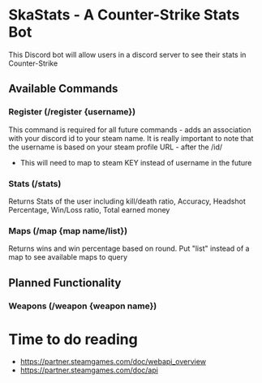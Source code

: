 # SkaStats - A Counter-Strike Stats Bot
This Discord bot will allow users in a discord server to see their stats in Counter-Strike

## Available Commands
### Register (/register {username})
This command is required for all future commands - adds an association with your discord id to your steam name. It is really important to note that the username is based on your steam profile URL - after the /id/
- This will need to map to steam KEY instead of username in the future
### Stats (/stats)
Returns Stats of the user including kill/death ratio, Accuracy, Headshot Percentage, Win/Loss ratio, Total earned money
### Maps (/map {map name/list})
Returns wins and win percentage based on round. Put "list" instead of a map to see available maps to query

## Planned Functionality
### Weapons (/weapon {weapon name})


# Time to do reading
- https://partner.steamgames.com/doc/webapi_overview
- https://partner.steamgames.com/doc/api
